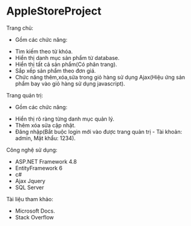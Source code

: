 # AppleStoreProject
Trang chủ:
- Gồm các chức năng:
+ Tìm kiếm theo từ khóa.
+ Hiển thị danh mục sản phẩm từ database.
+ Hiển thị tất cả sản phẩm(Có phân trang).
+ Sắp xếp sản phẩm theo đơn giá.
+ Chức năng thêm,xóa,sửa trong giỏ hàng sử dụng Ajax(Hiệu ứng sản phẩm bay vào giỏ hàng sử dụng javascript).

Trang quản trị:
- Gồm các chức năng:
+ Hiển thị rõ ràng từng danh mục quản lý.
+ Thêm xóa sửa cập nhật.
+ Đăng nhập(Bắt buộc login mới vào được trang quản trị - Tài khoản: admin, Mật khẩu: 1234).

Công nghệ sử dụng:
- ASP.NET Framework 4.8
- EntityFramework 6
- c#
- Ajax Jquery
- SQL Server

Tài liệu tham khảo:
- Microsoft Docs.
- Stack Overflow
